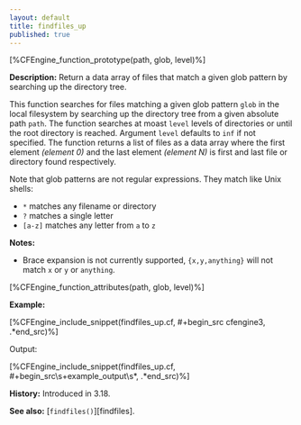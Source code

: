 ```yaml
---
layout: default
title: findfiles_up
published: true
---
```


[%CFEngine_function_prototype(path, glob, level)%]

**Description:** Return a data array of files that match a given glob pattern
by searching up the directory tree.

This function searches for files matching a given glob pattern `glob` in the
local filesystem by searching up the directory tree from a given absolute
path `path`. The function searches at moast `level` levels of directories or
until the root directory is reached. Argument `level` defaults to `inf` if
not specified. The function returns a list of files as a data array where
the first element _(element 0)_ and the last element _(element N)_ is first
and last file or directory found respectively.

Note that glob patterns are not regular expressions. They match like Unix
shells:

* `*` matches any filename or directory
* `?` matches a single letter
* `[a-z]` matches any letter from `a` to `z`

**Notes:**

- Brace expansion is not currently supported, `{x,y,anything}` will not match `x` or `y` or `anything`.

[%CFEngine_function_attributes(path, glob, level)%]

**Example:**

[%CFEngine_include_snippet(findfiles_up.cf, #\+begin_src cfengine3, .*end_src)%]

Output:

[%CFEngine_include_snippet(findfiles_up.cf, #\+begin_src\s+example_output\s*, .*end_src)%]

**History:** Introduced in 3.18.

**See also:** [`findfiles()`][findfiles].
